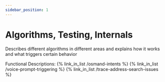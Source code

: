 ```yaml
---
sidebar_position: 1
---
```


# Algorithms, Testing, Internals
Describes different algorithms in different areas and explains how it works and what triggers certain behavior


Functional Descriptions:
{% link_in_list /osmand-intents %}
{% link_in_list /voice-prompt-triggering %}
{% link_in_list /trace-address-search-issues %}
